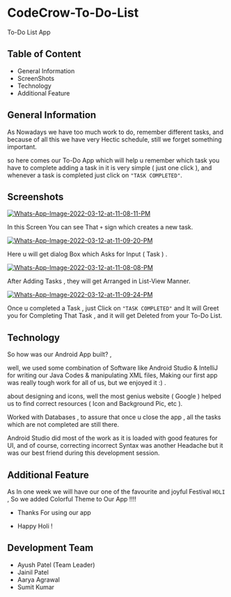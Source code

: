 # CodeCrow-To-Do-List
To-Do List App
## Table of Content
* General Information
* ScreenShots
* Technology
* Additional Feature

## General Information

As Nowadays we have too much work to do, remember different tasks, and because of all this we have very Hectic schedule, still we forget something important.

so here comes our To-Do App which will help u remember which task you have to complete adding a task in it is very simple ( just one click ), and whenever a task is completed just click on ```"TASK COMPLETED"```.

## Screenshots 

<a href="https://ibb.co/4scZYCM"><img src="https://i.ibb.co/PTRZ9J4/Whats-App-Image-2022-03-12-at-11-08-11-PM.jpg" alt="Whats-App-Image-2022-03-12-at-11-08-11-PM" border="0"></a>

In this Screen You can see That ```+``` sign which creates a new task.

<a href="https://ibb.co/56TsH6Y"><img src="https://i.ibb.co/kxKqCx3/Whats-App-Image-2022-03-12-at-11-09-20-PM.jpg" alt="Whats-App-Image-2022-03-12-at-11-09-20-PM" border="0"></a>

Here u will get dialog Box which Asks for Input ( Task ) .

<a href="https://ibb.co/wdDpsKM"><img src="https://i.ibb.co/yNLgS8W/Whats-App-Image-2022-03-12-at-11-08-08-PM.jpg" alt="Whats-App-Image-2022-03-12-at-11-08-08-PM" border="0"></a>

After Adding Tasks , they will get Arranged in List-View Manner. 

<a href="https://ibb.co/0VTqFQQ"><img src="https://i.ibb.co/prc2Rnn/Whats-App-Image-2022-03-12-at-11-09-24-PM.jpg" alt="Whats-App-Image-2022-03-12-at-11-09-24-PM" border="0"></a>

Once u completed a Task , just Click on ```"TASK COMPLETED"``` and It will Greet you for Completing That Task , and it will get Deleted from your To-Do List.




## Technology

So how was our Android App built? ,

well, we used some combination of Software like Android Studio & IntelliJ for writing our Java Codes & manipulating XML files, Making our first app was really tough work for all of us, but we enjoyed it :) .

about designing and icons, well the most genius website ( Google ) helped us to find correct resources ( Icon and Background Pic, etc ).

Worked with Databases , to assure that once u close the app , all the tasks which are not completed are still there.

Android Studio did most of the work as it is loaded with good features for UI, and of course, correcting incorrect Syntax was another Headache but it was our best friend during this development session.

## Additional Feature

As In one week we will have our one of the favourite and joyful Festival ```HOLI``` , So we added Colorful Theme to Our App !!!!



- Thanks For using our app 

- Happy Holi !


## Development Team

- Ayush Patel (Team Leader)
- Jainil Patel
- Aarya Agrawal
- Sumit Kumar

